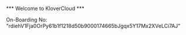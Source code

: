 *** Welcome to KloverCloud ***

On-Boarding No: &#34;rdiehV1Fja0OrPy61b1f1218d50b9000174665bJgqx5Y17Mx2XVeLCi7AJ&#34;
